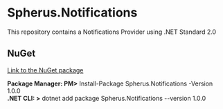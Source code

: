 # Spherus.Notifications

This repository contains a Notifications Provider using .NET Standard 2.0

## NuGet

[Link to the NuGet package](https://www.nuget.org/packages/Spherus.Notifications/)

**Package Manager: PM>** Install-Package Spherus.Notifications -Version 1.0.0 <br />
**.NET CLI: >** dotnet add package Spherus.Notifications --version 1.0.0
